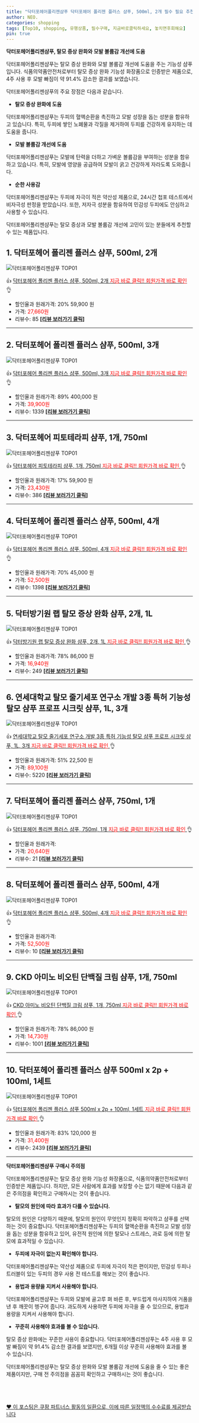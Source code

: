 ```yaml
---
title: "닥터포헤어폴리젠샴푸 닥터포헤어 폴리젠 플러스 샴푸, 500ml, 2개 필수 필요 추천 제품 비교 최저 가격 비교 장점 구매 후기 구매평"
author: NEO.
categories: shopping
tags: [Top10, shopping, 유행상품, 필수구매, 지금바로클릭하세요, 놓치면후회해요]
pin: true
---
```

**닥터포헤어폴리젠샴푸, 탈모 증상 완화와 모발 볼륨감 개선에 도움**

닥터포헤어폴리젠샴푸는 탈모 증상 완화와 모발 볼륨감 개선에 도움을 주는 기능성 샴푸입니다. 식품의약품안전처로부터 탈모 증상 완화 기능성 화장품으로 인증받은 제품으로, 4주 사용 후 모발 빠짐이 약 91.4% 감소한 결과를 보였습니다.

닥터포헤어폴리젠샴푸의 주요 장점은 다음과 같습니다.

* **탈모 증상 완화에 도움**

닥터포헤어폴리젠샴푸는 두피의 혈액순환을 촉진하고 모발 성장을 돕는 성분을 함유하고 있습니다. 특히, 두피에 쌓인 노폐물과 각질을 제거하여 두피를 건강하게 유지하는 데 도움을 줍니다.

* **모발 볼륨감 개선에 도움**

닥터포헤어폴리젠샴푸는 모발에 탄력을 더하고 가벼운 볼륨감을 부여하는 성분을 함유하고 있습니다. 특히, 모발에 영양을 공급하여 모발이 굵고 건강하게 자라도록 도와줍니다.

* **순한 사용감**

닥터포헤어폴리젠샴푸는 두피에 자극이 적은 약산성 제품으로, 24시간 첩포 테스트에서 비자극성 판정을 받았습니다. 또한, 저자극 성분을 함유하여 민감성 두피에도 안심하고 사용할 수 있습니다.

닥터포헤어폴리젠샴푸는 탈모 증상과 모발 볼륨감 개선에 고민이 있는 분들에게 추천할 수 있는 제품입니다.

   

## 1. 닥터포헤어 폴리젠 플러스 샴푸, 500ml, 2개

![닥터포헤어폴리젠샴푸 TOP01](https://thumbnail8.coupangcdn.com/thumbnails/remote/490x490ex/image/retail/images/715358625824645-ae0eca40-eb7d-41ee-9f57-99d3af8624e9.jpg)


👍 [닥터포헤어 폴리젠 플러스 샴푸, 500ml, 2개 <font color=red> 지금 바로 클릭!! 회원가격 바로 확인 </font> ](https://link.coupang.com/re/AFFSDP?lptag=AF3617701&subid=GithubCoopas&pageKey=5126161622&traceid=V0-153&itemId=17910188864&vendorItemId=85072875901) 👌 


- 할인율과 원래가격: 20%  59,900   원
- 가격: <span style='color:red'>27,660원</span>
- 리뷰수: 85  [**[리뷰 보러가기 클릭]**](https://link.coupang.com/re/AFFSDP?lptag=AF3617701&subid=GithubCoopas&pageKey=5126161622&traceid=V0-153&itemId=17910188864&vendorItemId=85072875901)

---


   

## 2. 닥터포헤어 폴리젠 플러스 샴푸, 500ml, 3개

![닥터포헤어폴리젠샴푸 TOP01](https://thumbnail6.coupangcdn.com/thumbnails/remote/490x490ex/image/retail/images/1673165682703831-739f4827-a75f-48bb-a5ba-f29ac297ec61.jpg)


👍 [닥터포헤어 폴리젠 플러스 샴푸, 500ml, 3개 <font color=red> 지금 바로 클릭!! 회원가격 바로 확인 </font> ](https://link.coupang.com/re/AFFSDP?lptag=AF3617701&subid=GithubCoopas&pageKey=5126161622&traceid=V0-153&itemId=17910177683&vendorItemId=85072864603) 👌 


- 할인율과 원래가격: 89%  400,000   원
- 가격: <span style='color:red'>39,900원</span>
- 리뷰수: 1339  [**[리뷰 보러가기 클릭]**](https://link.coupang.com/re/AFFSDP?lptag=AF3617701&subid=GithubCoopas&pageKey=5126161622&traceid=V0-153&itemId=17910177683&vendorItemId=85072864603)

---


   

## 3. 닥터포헤어 피토테라피 샴푸, 1개, 750ml

![닥터포헤어폴리젠샴푸 TOP01](https://thumbnail10.coupangcdn.com/thumbnails/remote/490x490ex/image/retail/images/4695480618083885-45bb597c-252e-4ad0-9d34-0992d8856b43.jpg)


👍 [닥터포헤어 피토테라피 샴푸, 1개, 750ml <font color=red> 지금 바로 클릭!! 회원가격 바로 확인 </font> ](https://link.coupang.com/re/AFFSDP?lptag=AF3617701&subid=GithubCoopas&pageKey=6874618730&traceid=V0-153&itemId=12043542118&vendorItemId=79315754420) 👌 


- 할인율과 원래가격: 17%  59,900   원
- 가격: <span style='color:red'>23,430원</span>
- 리뷰수: 386  [**[리뷰 보러가기 클릭]**](https://link.coupang.com/re/AFFSDP?lptag=AF3617701&subid=GithubCoopas&pageKey=6874618730&traceid=V0-153&itemId=12043542118&vendorItemId=79315754420)

---


   

## 4. 닥터포헤어 폴리젠 플러스 샴푸, 500ml, 4개

![닥터포헤어폴리젠샴푸 TOP01](https://thumbnail6.coupangcdn.com/thumbnails/remote/490x490ex/image/retail/images/4695218134127642-69aced95-6f70-4ccc-bb66-4cbaca0b286e.jpg)


👍 [닥터포헤어 폴리젠 플러스 샴푸, 500ml, 4개 <font color=red> 지금 바로 클릭!! 회원가격 바로 확인 </font> ](https://link.coupang.com/re/AFFSDP?lptag=AF3617701&subid=GithubCoopas&pageKey=6659186074&traceid=V0-153&itemId=15281502592&vendorItemId=82501993861) 👌 


- 할인율과 원래가격: 70%  45,000   원
- 가격: <span style='color:red'>52,500원</span>
- 리뷰수: 1398  [**[리뷰 보러가기 클릭]**](https://link.coupang.com/re/AFFSDP?lptag=AF3617701&subid=GithubCoopas&pageKey=6659186074&traceid=V0-153&itemId=15281502592&vendorItemId=82501993861)

---


   

## 5. 닥터방기원 랩 탈모 증상 완화 샴푸, 2개, 1L

![닥터포헤어폴리젠샴푸 TOP01](https://thumbnail8.coupangcdn.com/thumbnails/remote/490x490ex/image/retail/images/8829630590687672-8402d156-61c3-4faa-984e-2253a804742b.jpg)


👍 [닥터방기원 랩 탈모 증상 완화 샴푸, 2개, 1L <font color=red> 지금 바로 클릭!! 회원가격 바로 확인 </font> ](https://link.coupang.com/re/AFFSDP?lptag=AF3617701&subid=GithubCoopas&pageKey=6778832796&traceid=V0-153&itemId=17735656481&vendorItemId=73089643943) 👌 


- 할인율과 원래가격: 78%  86,000   원
- 가격: <span style='color:red'>16,940원</span>
- 리뷰수: 249  [**[리뷰 보러가기 클릭]**](https://link.coupang.com/re/AFFSDP?lptag=AF3617701&subid=GithubCoopas&pageKey=6778832796&traceid=V0-153&itemId=17735656481&vendorItemId=73089643943)

---


   

## 6. 연세대학교 탈모 줄기세포 연구소 개발 3종 특허 기능성 탈모 샴푸 프로프 시크릿 샴푸, 1L, 3개

![닥터포헤어폴리젠샴푸 TOP01](https://thumbnail8.coupangcdn.com/thumbnails/remote/490x490ex/image/vendor_inventory/05ba/15a6a8c9bee2e3cc4d9e1077dfa84517b920df106eb1ca701916434498c6.png)


👍 [연세대학교 탈모 줄기세포 연구소 개발 3종 특허 기능성 탈모 샴푸 프로프 시크릿 샴푸, 1L, 3개 <font color=red> 지금 바로 클릭!! 회원가격 바로 확인 </font> ](https://link.coupang.com/re/AFFSDP?lptag=AF3617701&subid=GithubCoopas&pageKey=6170561065&traceid=V0-153&itemId=10704176388&vendorItemId=77984882005) 👌 


- 할인율과 원래가격: 51%  22,500   원
- 가격: <span style='color:red'>89,100원</span>
- 리뷰수: 5220  [**[리뷰 보러가기 클릭]**](https://link.coupang.com/re/AFFSDP?lptag=AF3617701&subid=GithubCoopas&pageKey=6170561065&traceid=V0-153&itemId=10704176388&vendorItemId=77984882005)

---


   

## 7. 닥터포헤어 폴리젠 플러스 샴푸, 750ml, 1개

![닥터포헤어폴리젠샴푸 TOP01](https://thumbnail8.coupangcdn.com/thumbnails/remote/490x490ex/image/retail/images/4694762697915130-0a7d36f3-97fd-4dcf-a563-6936d21eaa3e.jpg)


👍 [닥터포헤어 폴리젠 플러스 샴푸, 750ml, 1개 <font color=red> 지금 바로 클릭!! 회원가격 바로 확인 </font> ](https://link.coupang.com/re/AFFSDP?lptag=AF3617701&subid=GithubCoopas&pageKey=5126161622&traceid=V0-153&itemId=18120697889&vendorItemId=79314150632) 👌 


- 할인율과 원래가격: 
- 가격: <span style='color:red'>20,640원</span>
- 리뷰수: 21  [**[리뷰 보러가기 클릭]**](https://link.coupang.com/re/AFFSDP?lptag=AF3617701&subid=GithubCoopas&pageKey=5126161622&traceid=V0-153&itemId=18120697889&vendorItemId=79314150632)

---


   

## 8. 닥터포헤어 폴리젠 플러스 샴푸, 500ml, 4개

![닥터포헤어폴리젠샴푸 TOP01](https://thumbnail6.coupangcdn.com/thumbnails/remote/490x490ex/image/retail/images/4695218134127642-69aced95-6f70-4ccc-bb66-4cbaca0b286e.jpg)


👍 [닥터포헤어 폴리젠 플러스 샴푸, 500ml, 4개 <font color=red> 지금 바로 클릭!! 회원가격 바로 확인 </font> ](https://link.coupang.com/re/AFFSDP?lptag=AF3617701&subid=GithubCoopas&pageKey=5126161622&traceid=V0-153&itemId=19026983886&vendorItemId=72044252618) 👌 


- 할인율과 원래가격: 
- 가격: <span style='color:red'>52,500원</span>
- 리뷰수: 10  [**[리뷰 보러가기 클릭]**](https://link.coupang.com/re/AFFSDP?lptag=AF3617701&subid=GithubCoopas&pageKey=5126161622&traceid=V0-153&itemId=19026983886&vendorItemId=72044252618)

---


   

## 9. CKD 아미노 비오틴 단백질 크림 샴푸, 1개, 750ml

![닥터포헤어폴리젠샴푸 TOP01](https://thumbnail6.coupangcdn.com/thumbnails/remote/490x490ex/image/retail/images/2023/07/20/16/3/fc3993d2-784b-4df1-8dfe-d8150cbc593d.jpg)


👍 [CKD 아미노 비오틴 단백질 크림 샴푸, 1개, 750ml <font color=red> 지금 바로 클릭!! 회원가격 바로 확인 </font> ](https://link.coupang.com/re/AFFSDP?lptag=AF3617701&subid=GithubCoopas&pageKey=7338292478&traceid=V0-153&itemId=19529777104&vendorItemId=86638249192) 👌 


- 할인율과 원래가격: 78%  86,000   원
- 가격: <span style='color:red'>14,730원</span>
- 리뷰수: 1001  [**[리뷰 보러가기 클릭]**](https://link.coupang.com/re/AFFSDP?lptag=AF3617701&subid=GithubCoopas&pageKey=7338292478&traceid=V0-153&itemId=19529777104&vendorItemId=86638249192)

---


   

## 10. 닥터포헤어 폴리젠 플러스 샴푸 500ml x 2p + 100ml, 1세트

![닥터포헤어폴리젠샴푸 TOP01](https://thumbnail10.coupangcdn.com/thumbnails/remote/490x490ex/image/retail/images/5648955220559239-1e1084f1-2624-449d-aac2-b7d2f2334dbd.jpg)


👍 [닥터포헤어 폴리젠 플러스 샴푸 500ml x 2p + 100ml, 1세트 <font color=red> 지금 바로 클릭!! 회원가격 바로 확인 </font> ](https://link.coupang.com/re/AFFSDP?lptag=AF3617701&subid=GithubCoopas&pageKey=5545930797&traceid=V0-153&itemId=8748626631&vendorItemId=70911761736) 👌 


- 할인율과 원래가격: 83%  120,000   원
- 가격: <span style='color:red'>31,400원</span>
- 리뷰수: 2439  [**[리뷰 보러가기 클릭]**](https://link.coupang.com/re/AFFSDP?lptag=AF3617701&subid=GithubCoopas&pageKey=5545930797&traceid=V0-153&itemId=8748626631&vendorItemId=70911761736)

---
**닥터포헤어폴리젠샴푸 구매시 주의점**

닥터포헤어폴리젠샴푸는 탈모 증상 완화 기능성 화장품으로, 식품의약품안전처로부터 인증받은 제품입니다. 하지만, 모든 사람에게 효과를 보장할 수는 없기 때문에 다음과 같은 주의점을 확인하고 구매하시는 것이 좋습니다.

* **탈모의 원인에 따라 효과가 다를 수 있습니다.**

탈모의 원인은 다양하기 때문에, 탈모의 원인이 무엇인지 정확히 파악하고 샴푸를 선택하는 것이 중요합니다. 닥터포헤어폴리젠샴푸는 두피의 혈액순환을 촉진하고 모발 성장을 돕는 성분을 함유하고 있어, 유전적 원인에 의한 탈모나 스트레스, 과로 등에 의한 탈모에 효과적일 수 있습니다.

* **두피에 자극이 없는지 확인해야 합니다.**

닥터포헤어폴리젠샴푸는 약산성 제품으로 두피에 자극이 적은 편이지만, 민감성 두피나 트러블이 있는 두피의 경우 사용 전 테스트를 해보는 것이 좋습니다.

* **용법과 용량을 지켜서 사용해야 합니다.**

닥터포헤어폴리젠샴푸는 두피와 모발에 골고루 펴 바른 후, 부드럽게 마사지하여 거품을 낸 후 깨끗이 헹구어 줍니다. 과도하게 사용하면 두피에 자극을 줄 수 있으므로, 용법과 용량을 지켜서 사용해야 합니다.

* **꾸준히 사용해야 효과를 볼 수 있습니다.**

탈모 증상 완화에는 꾸준한 사용이 중요합니다. 닥터포헤어폴리젠샴푸는 4주 사용 후 모발 빠짐이 약 91.4% 감소한 결과를 보였지만, 6개월 이상 꾸준히 사용해야 효과를 볼 수 있습니다.

닥터포헤어폴리젠샴푸는 탈모 증상 완화와 모발 볼륨감 개선에 도움을 줄 수 있는 좋은 제품이지만, 구매 전 주의점을 꼼꼼히 확인하고 구매하시는 것이 좋습니다.<br><br><br><br><br> [ ❤  이 포스팅은 쿠팡 파트너스 활동의 일환으로, 이에 따른 일정액의 수수료를 제공받습니다](https://link.coupang.com/a/bcEFyh)